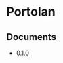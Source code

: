# Portolan

## Documents
* [0.1.0](https://yabby1997.github.io/Portolan/0.1.0/documentation/portolan/)
